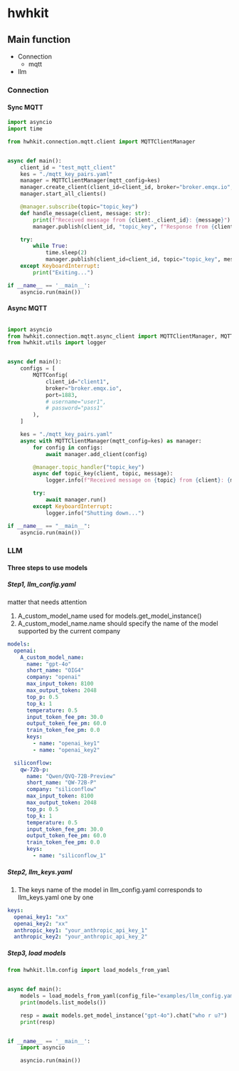 
# hwhkit

## Main function
+ Connection
  + mqtt
+ llm
  
### Connection

#### Sync MQTT 

```python
import asyncio
import time

from hwhkit.connection.mqtt.client import MQTTClientManager


async def main():
    client_id = "test_mqtt_client"
    kes = "./mqtt_key_pairs.yaml"
    manager = MQTTClientManager(mqtt_config=kes)
    manager.create_client(client_id=client_id, broker="broker.emqx.io", port=1883)
    manager.start_all_clients()

    @manager.subscribe(topic="topic_key")
    def handle_message(client, message: str):
        print(f"Received message from {client._client_id}: {message}")
        manager.publish(client_id, "topic_key", f"Response from {client._client_id}")

    try:
        while True:
            time.sleep(2)
            manager.publish(client_id=client_id, topic="topic_key", message="Hello from Client2")
    except KeyboardInterrupt:
        print("Exiting...")

if __name__ == '__main__':
    asyncio.run(main())
```

#### Async MQTT
```python

import asyncio
from hwhkit.connection.mqtt.async_client import MQTTClientManager, MQTTConfig
from hwhkit.utils import logger


async def main():
    configs = [
        MQTTConfig(
            client_id="client1",
            broker="broker.emqx.io",
            port=1883,
            # username="user1",
            # password="pass1"
        ),
    ]

    kes = "./mqtt_key_pairs.yaml"
    async with MQTTClientManager(mqtt_config=kes) as manager:
        for config in configs:
            await manager.add_client(config)

        @manager.topic_handler("topic_key")
        async def topic_key(client, topic, message):
            logger.info(f"Received message on {topic} from {client}: {message}")

        try:
            await manager.run()
        except KeyboardInterrupt:
            logger.info("Shutting down...")

if __name__ == "__main__":
    asyncio.run(main())
```

### LLM

#### Three steps to use models

##### Step1, llm_config.yaml

matter that needs attention
1. A_custom_model_name used for models.get_model_instance()
2. A_custom_model_name.name should specify the name of the model supported by the current company

```yaml
models:
  openai:
    A_custom_model_name:
      name: "gpt-4o"
      short_name: "OIG4"
      company: "openai"
      max_input_token: 8100
      max_output_token: 2048
      top_p: 0.5
      top_k: 1
      temperature: 0.5
      input_token_fee_pm: 30.0
      output_token_fee_pm: 60.0
      train_token_fee_pm: 0.0
      keys:
        - name: "openai_key1"
        - name: "openai_key2"

  siliconflow:
    qw-72b-p:
      name: "Qwen/QVQ-72B-Preview"
      short_name: "QW-72B-P"
      company: "siliconflow"
      max_input_token: 8100
      max_output_token: 2048
      top_p: 0.5
      top_k: 1
      temperature: 0.5
      input_token_fee_pm: 30.0
      output_token_fee_pm: 60.0
      train_token_fee_pm: 0.0
      keys:
        - name: "siliconflow_1"

```

##### Step2, llm_keys.yaml

1. The keys name of the model in llm_config.yaml corresponds to llm_keys.yaml one by one

```yaml
keys:
  openai_key1: "xx"
  openai_key2: "xx"
  anthropic_key1: "your_anthropic_api_key_1"
  anthropic_key2: "your_anthropic_api_key_2"
```

##### Step3, load models

```python
from hwhkit.llm.config import load_models_from_yaml


async def main():
    models = load_models_from_yaml(config_file="examples/llm_config.yaml", keys_file="examples/llm_keys.yaml")
    print(models.list_models())

    resp = await models.get_model_instance("gpt-4o").chat("who r u?")
    print(resp)


if __name__ == '__main__':
    import asyncio

    asyncio.run(main())
```
